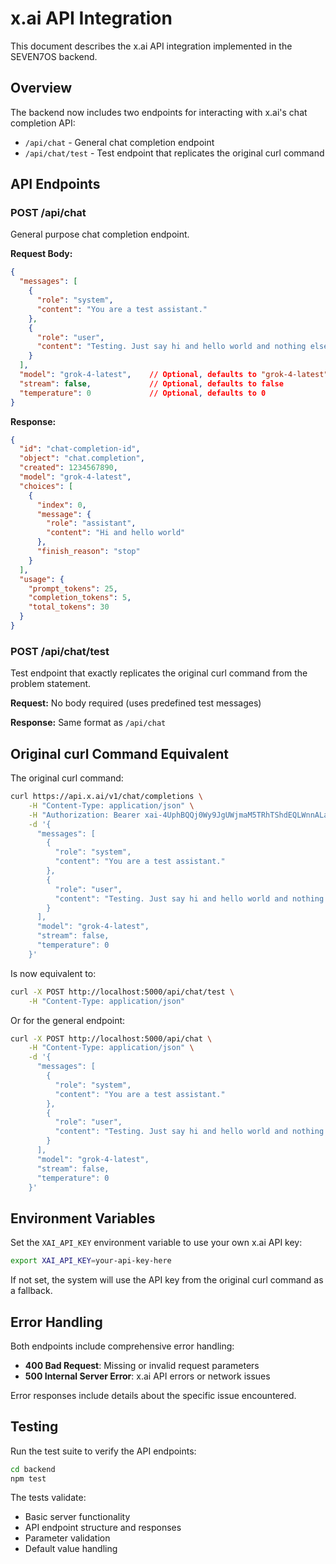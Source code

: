 # x.ai API Integration

This document describes the x.ai API integration implemented in the SEVEN7OS backend.

## Overview

The backend now includes two endpoints for interacting with x.ai's chat completion API:

- `/api/chat` - General chat completion endpoint
- `/api/chat/test` - Test endpoint that replicates the original curl command

## API Endpoints

### POST /api/chat

General purpose chat completion endpoint.

**Request Body:**
```json
{
  "messages": [
    {
      "role": "system",
      "content": "You are a test assistant."
    },
    {
      "role": "user", 
      "content": "Testing. Just say hi and hello world and nothing else."
    }
  ],
  "model": "grok-4-latest",    // Optional, defaults to "grok-4-latest"
  "stream": false,             // Optional, defaults to false
  "temperature": 0             // Optional, defaults to 0
}
```

**Response:**
```json
{
  "id": "chat-completion-id",
  "object": "chat.completion",
  "created": 1234567890,
  "model": "grok-4-latest",
  "choices": [
    {
      "index": 0,
      "message": {
        "role": "assistant",
        "content": "Hi and hello world"
      },
      "finish_reason": "stop"
    }
  ],
  "usage": {
    "prompt_tokens": 25,
    "completion_tokens": 5,
    "total_tokens": 30
  }
}
```

### POST /api/chat/test

Test endpoint that exactly replicates the original curl command from the problem statement.

**Request:** No body required (uses predefined test messages)

**Response:** Same format as `/api/chat`

## Original curl Command Equivalent

The original curl command:
```bash
curl https://api.x.ai/v1/chat/completions \
    -H "Content-Type: application/json" \
    -H "Authorization: Bearer xai-4UphBQQj0Wy9JgUWjmaM5TRhTShdEQLWnnALakn0dUwAHZFdeRL7g0dt9Q3P7uedSRgCnOVxDSr5RK9M" \
    -d '{
      "messages": [
        {
          "role": "system",
          "content": "You are a test assistant."
        },
        {
          "role": "user",
          "content": "Testing. Just say hi and hello world and nothing else."
        }
      ],
      "model": "grok-4-latest",
      "stream": false,
      "temperature": 0
    }'
```

Is now equivalent to:
```bash
curl -X POST http://localhost:5000/api/chat/test \
    -H "Content-Type: application/json"
```

Or for the general endpoint:
```bash
curl -X POST http://localhost:5000/api/chat \
    -H "Content-Type: application/json" \
    -d '{
      "messages": [
        {
          "role": "system",
          "content": "You are a test assistant."
        },
        {
          "role": "user",
          "content": "Testing. Just say hi and hello world and nothing else."
        }
      ],
      "model": "grok-4-latest",
      "stream": false,
      "temperature": 0
    }'
```

## Environment Variables

Set the `XAI_API_KEY` environment variable to use your own x.ai API key:

```bash
export XAI_API_KEY=your-api-key-here
```

If not set, the system will use the API key from the original curl command as a fallback.

## Error Handling

Both endpoints include comprehensive error handling:

- **400 Bad Request**: Missing or invalid request parameters
- **500 Internal Server Error**: x.ai API errors or network issues

Error responses include details about the specific issue encountered.

## Testing

Run the test suite to verify the API endpoints:

```bash
cd backend
npm test
```

The tests validate:
- Basic server functionality
- API endpoint structure and responses
- Parameter validation
- Default value handling